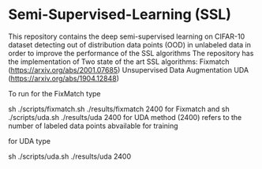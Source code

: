 # Semi-Supervised-Learning (SSL)
This repository contains the deep semi-supervised learning on CIFAR-10 dataset detecting out of distribution data points (OOD)
in unlabeled data in order to improve the performance of the SSL algorithms
The repository has the implementation of Two state of the art SSL algorithms:
Fixmatch (https://arxiv.org/abs/2001.07685) 
Unsupervised Data Augmentation UDA (https://arxiv.org/abs/1904.12848)

To run for the FixMatch type

sh ./scripts/fixmatch.sh ./results/fixmatch 2400 for Fixmatch and sh ./scripts/uda.sh ./results/uda 2400 for UDA method
(2400) refers to the number of  labeled data points abvailable for training

for UDA type

sh ./scripts/uda.sh ./results/uda 2400

